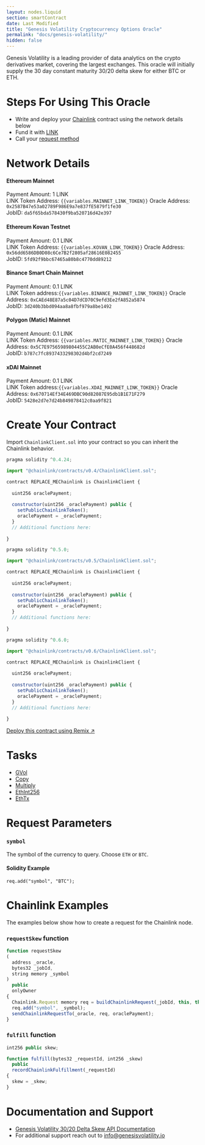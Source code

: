 ```yaml
---
layout: nodes.liquid
section: smartContract
date: Last Modified
title: "Genesis Volatility Cryptocurrency Options Oracle"
permalink: "docs/genesis-volatility/"
hidden: false
---
```

Genesis Volatility is a leading provider of data analytics on the crypto derivatives market, covering the largest exchanges. This oracle will initially supply the 30 day constant maturity 30/20 delta skew for either BTC or ETH.

# Steps For Using This Oracle

- Write and deploy your [Chainlink](../example-walkthrough) contract using the network details below
- Fund it with [LINK](../link-token-contracts)
- Call your [request method](#section-chainlink-examples)

# Network Details

#### Ethereum Mainnet
Payment Amount: 1 LINK  
LINK Token Address: `{{variables.MAINNET_LINK_TOKEN}}` 
Oracle Address: `0x2587B47e53a02789F986E9a7e837fE5879f1fe30`  
JobID: `da5f65bda578430f9ba520716d42e397`  

#### Ethereum Kovan Testnet
Payment Amount: 0.1  LINK  
LINK Token Address: `{{variables.KOVAN_LINK_TOKEN}}`
Oracle Address: `0x56dd6586DB0D08c6Ce7B2f2805af28616E082455`  
JobID: `5fd92f9bbc67465a80b8c4770dd89212`  

#### Binance Smart Chain Mainnet
Payment Amount: 0.1 LINK  
LINK Token address:`{{variables.BINANCE_MAINNET_LINK_TOKEN}}`
Oracle Address: `0xCAEd48E87a5c04D7dCD70C9efd3Ee2fA852a5874`  
JobID: `3d240b3bbd094aa8a8fbf979a8be1492`  

#### Polygon (Matic) Mainnet
Payment Amount: 0.1 LINK  
LINK Token Address: `{{variables.MATIC_MAINNET_LINK_TOKEN}}` 
Oracle Address: `0x5C7E97565989804455C2AB0eCfE0A456f448682d`  
JobID: `b787c7fc8937433298302d4bf2cd7249`  

#### xDAI Mainnet
Payment Amount: 0.1 LINK  
LINK Token address:`{{variables.XDAI_MAINNET_LINK_TOKEN}}`
Oracle Address: `0x670714Ef34E469DBC90d82087E95db1B1E71F279`  
JobID: `5428e2d7e7d24b849878412c0aa9f821`  

# Create Your Contract

Import `ChainlinkClient.sol` into your contract so you can inherit the Chainlink behavior.

```javascript Solidity 4
pragma solidity ^0.4.24;

import "@chainlink/contracts/v0.4/ChainlinkClient.sol";

contract REPLACE_MEChainlink is ChainlinkClient {
  
  uint256 oraclePayment;
  
  constructor(uint256 _oraclePayment) public {
    setPublicChainlinkToken();
    oraclePayment = _oraclePayment;
  }
  // Additional functions here:
  
}
```
```javascript Solidity 5
pragma solidity ^0.5.0;

import "@chainlink/contracts/v0.5/ChainlinkClient.sol";

contract REPLACE_MEChainlink is ChainlinkClient {
  
  uint256 oraclePayment;
  
  constructor(uint256 _oraclePayment) public {
    setPublicChainlinkToken();
    oraclePayment = _oraclePayment;
  }
  // Additional functions here:
  
}
```
```javascript Solidity 6
pragma solidity ^0.6.0;

import "@chainlink/contracts/v0.6/ChainlinkClient.sol";

contract REPLACE_MEChainlink is ChainlinkClient {
  
  uint256 oraclePayment;
  
  constructor(uint256 _oraclePayment) public {
    setPublicChainlinkToken();
    oraclePayment = _oraclePayment;
  }
  // Additional functions here:
  
}
```

<div class="row cl-button-container">
  <div class="col-xs-12 col-md-12">
  <a href="https://remix.ethereum.org/#version=soljson-v0.6.7+commit.b8d736ae.js&optimize=false&evmVersion=null&gist=010fc1d45ff025525eb1e0122b8b6efc" target="_blank" class="cl-button--ghost solidity-tracked">Deploy this contract using Remix ↗</a>
  </div>
</div>

# Tasks
* <a href="https://market.link/adapters/e6dc161e-ba60-4b93-b2f0-c0e5b77763f2/data-sources?" target="_blank">GVol</a>
* [Copy](../adapters#copy)
* [Multiply](../adapters#multiply)
* [EthInt256](../adapters#ethint256)
* [EthTx](../adapters#ethtx)

# Request Parameters
### `symbol`
The symbol of the currency to query. Choose `ETH` or `BTC`.
#### Solidity Example
`req.add("symbol", "BTC");`

# Chainlink Examples

The examples below show how to create a request for the Chainlink node.

### `requestSkew` function

```javascript
function requestSkew
(
  address _oracle,
  bytes32 _jobId,
  string memory _symbol
)
  public
  onlyOwner
{
  Chainlink.Request memory req = buildChainlinkRequest(_jobId, this, this.fulfill.selector);
  req.add("symbol", _symbol);
  sendChainlinkRequestTo(_oracle, req, oraclePayment);
}
```
### `fulfill` function

```javascript
int256 public skew;

function fulfill(bytes32 _requestId, int256 _skew)
  public
  recordChainlinkFulfillment(_requestId)
{
  skew = _skew;
}
```

# Documentation and Support

- <a href="https://documenter.getpostman.com/view/8119234/TWDfDtPD#b5606f1e-0d09-4bc9-a07a-8347b5b9d9ae" target="_blank">Genesis Volatility 30/20 Delta Skew API Documentation</a>
- For additional support reach out to <a href="mailto:info@genesisvolatility.io" target="_blank">info@genesisvolatility.io</a>